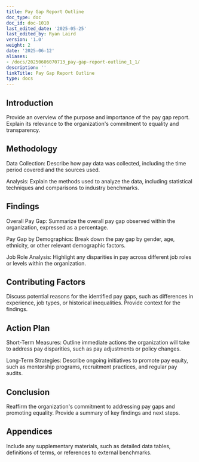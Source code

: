 ```yaml
---
title: Pay Gap Report Outline
doc_type: doc
doc_id: doc-1010
last_edited_date: '2025-05-25'
last_edited_by: Ryan Laird
version: '1.0'
weight: 2
date: '2025-06-12'
aliases:
- /docs/20250606070713_pay-gap-report-outline_1_1/
description: ''
linkTitle: Pay Gap Report Outline
type: docs
---
```


## Introduction

Provide an overview of the purpose and importance of the pay gap report. Explain its relevance to the organization's commitment to equality and transparency.

## Methodology

Data Collection: Describe how pay data was collected, including the time period covered and the sources used.

Analysis: Explain the methods used to analyze the data, including statistical techniques and comparisons to industry benchmarks.

## Findings

Overall Pay Gap: Summarize the overall pay gap observed within the organization, expressed as a percentage.

Pay Gap by Demographics: Break down the pay gap by gender, age, ethnicity, or other relevant demographic factors.

Job Role Analysis: Highlight any disparities in pay across different job roles or levels within the organization.

## Contributing Factors

Discuss potential reasons for the identified pay gaps, such as differences in experience, job types, or historical inequalities. Provide context for the findings.

## Action Plan

Short-Term Measures: Outline immediate actions the organization will take to address pay disparities, such as pay adjustments or policy changes.

Long-Term Strategies: Describe ongoing initiatives to promote pay equity, such as mentorship programs, recruitment practices, and regular pay audits.

## Conclusion

Reaffirm the organization's commitment to addressing pay gaps and promoting equality. Provide a summary of key findings and next steps.

## Appendices

Include any supplementary materials, such as detailed data tables, definitions of terms, or references to external benchmarks.

